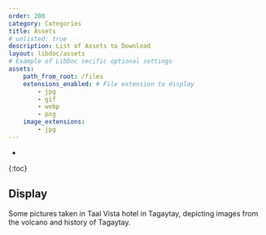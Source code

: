 ```yaml
---
order: 200
category: Categories
title: Assets
# unlisted: true
description: List of Assets to Download
layout: libdoc/assets
# Example of LibDoc secific optional settings
assets:
    path_from_root: /files
    extensions_enabled: # File extension to display
        - jpg
        - gif
        - webp
        - png
    image_extensions:
        - jpg
---
```

* 
{:toc}

## Display

Some pictures taken in Taal Vista hotel in Tagaytay, depicting images from the volcano and history of Tagaytay.
